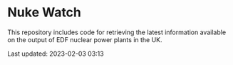 # Nuke Watch

This repository includes code for retrieving the latest information available on the output of EDF nuclear power plants in the UK.

Last updated: 2023-02-03 03:13